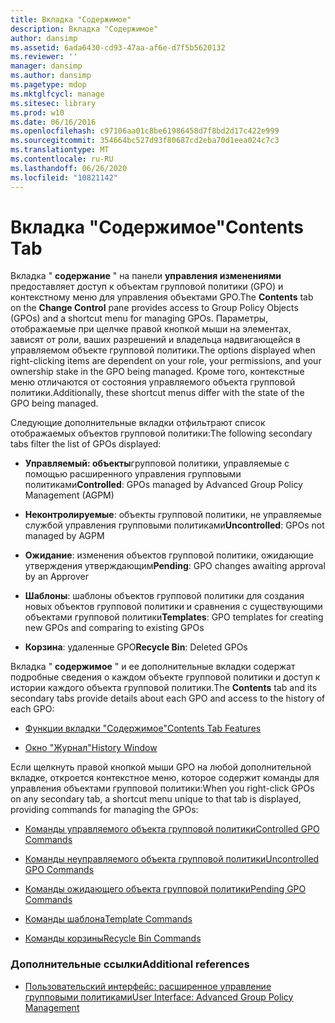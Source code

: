 ```yaml
---
title: Вкладка "Содержимое"
description: Вкладка "Содержимое"
author: dansimp
ms.assetid: 6ada6430-cd93-47aa-af6e-d7f5b5620132
ms.reviewer: ''
manager: dansimp
ms.author: dansimp
ms.pagetype: mdop
ms.mktglfcycl: manage
ms.sitesec: library
ms.prod: w10
ms.date: 06/16/2016
ms.openlocfilehash: c97106aa01c8be61986458d7f8bd2d17c422e999
ms.sourcegitcommit: 354664bc527d93f80687cd2eba70d1eea024c7c3
ms.translationtype: MT
ms.contentlocale: ru-RU
ms.lasthandoff: 06/26/2020
ms.locfileid: "10821142"
---
```

# <span data-ttu-id="993cc-103">Вкладка "Содержимое"</span><span class="sxs-lookup"><span data-stu-id="993cc-103">Contents Tab</span></span>


<span data-ttu-id="993cc-104">Вкладка " **содержание** " на панели **управления изменениями** предоставляет доступ к объектам групповой политики (GPO) и контекстному меню для управления объектами GPO.</span><span class="sxs-lookup"><span data-stu-id="993cc-104">The **Contents** tab on the **Change Control** pane provides access to Group Policy Objects (GPOs) and a shortcut menu for managing GPOs.</span></span> <span data-ttu-id="993cc-105">Параметры, отображаемые при щелчке правой кнопкой мыши на элементах, зависят от роли, ваших разрешений и владельца надвигающейся в управляемом объекте групповой политики.</span><span class="sxs-lookup"><span data-stu-id="993cc-105">The options displayed when right-clicking items are dependent on your role, your permissions, and your ownership stake in the GPO being managed.</span></span> <span data-ttu-id="993cc-106">Кроме того, контекстные меню отличаются от состояния управляемого объекта групповой политики.</span><span class="sxs-lookup"><span data-stu-id="993cc-106">Additionally, these shortcut menus differ with the state of the GPO being managed.</span></span>

<span data-ttu-id="993cc-107">Следующие дополнительные вкладки отфильтрают список отображаемых объектов групповой политики:</span><span class="sxs-lookup"><span data-stu-id="993cc-107">The following secondary tabs filter the list of GPOs displayed:</span></span>

-   <span data-ttu-id="993cc-108">**Управляемый: объекты**групповой политики, управляемые с помощью расширенного управления групповыми политиками</span><span class="sxs-lookup"><span data-stu-id="993cc-108">**Controlled**: GPOs managed by Advanced Group Policy Management (AGPM)</span></span>

-   <span data-ttu-id="993cc-109">**Неконтролируемые**: объекты групповой политики, не управляемые службой управления групповыми политиками</span><span class="sxs-lookup"><span data-stu-id="993cc-109">**Uncontrolled**: GPOs not managed by AGPM</span></span>

-   <span data-ttu-id="993cc-110">**Ожидание**: изменения объектов групповой политики, ожидающие утверждения утверждающим</span><span class="sxs-lookup"><span data-stu-id="993cc-110">**Pending**: GPO changes awaiting approval by an Approver</span></span>

-   <span data-ttu-id="993cc-111">**Шаблоны**: шаблоны объектов групповой политики для создания новых объектов групповой политики и сравнения с существующими объектами групповой политики</span><span class="sxs-lookup"><span data-stu-id="993cc-111">**Templates**: GPO templates for creating new GPOs and comparing to existing GPOs</span></span>

-   <span data-ttu-id="993cc-112">**Корзина**: удаленные GPO</span><span class="sxs-lookup"><span data-stu-id="993cc-112">**Recycle Bin**: Deleted GPOs</span></span>

<span data-ttu-id="993cc-113">Вкладка " **содержимое** " и ее дополнительные вкладки содержат подробные сведения о каждом объекте групповой политики и доступ к истории каждого объекта групповой политики.</span><span class="sxs-lookup"><span data-stu-id="993cc-113">The **Contents** tab and its secondary tabs provide details about each GPO and access to the history of each GPO:</span></span>

-   [<span data-ttu-id="993cc-114">Функции вкладки "Содержимое"</span><span class="sxs-lookup"><span data-stu-id="993cc-114">Contents Tab Features</span></span>](contents-tab-features-agpm30ops.md)

-   [<span data-ttu-id="993cc-115">Окно "Журнал"</span><span class="sxs-lookup"><span data-stu-id="993cc-115">History Window</span></span>](history-window-agpm30ops.md)

<span data-ttu-id="993cc-116">Если щелкнуть правой кнопкой мыши GPO на любой дополнительной вкладке, откроется контекстное меню, которое содержит команды для управления объектами групповой политики:</span><span class="sxs-lookup"><span data-stu-id="993cc-116">When you right-click GPOs on any secondary tab, a shortcut menu unique to that tab is displayed, providing commands for managing the GPOs:</span></span>

-   [<span data-ttu-id="993cc-117">Команды управляемого объекта групповой политики</span><span class="sxs-lookup"><span data-stu-id="993cc-117">Controlled GPO Commands</span></span>](controlled-gpo-commands-agpm30ops.md)

-   [<span data-ttu-id="993cc-118">Команды неуправляемого объекта групповой политики</span><span class="sxs-lookup"><span data-stu-id="993cc-118">Uncontrolled GPO Commands</span></span>](uncontrolled-gpo-commands-agpm30ops.md)

-   [<span data-ttu-id="993cc-119">Команды ожидающего объекта групповой политики</span><span class="sxs-lookup"><span data-stu-id="993cc-119">Pending GPO Commands</span></span>](pending-gpo-commands-agpm30ops.md)

-   [<span data-ttu-id="993cc-120">Команды шаблона</span><span class="sxs-lookup"><span data-stu-id="993cc-120">Template Commands</span></span>](template-commands-agpm30ops.md)

-   [<span data-ttu-id="993cc-121">Команды корзины</span><span class="sxs-lookup"><span data-stu-id="993cc-121">Recycle Bin Commands</span></span>](recycle-bin-commands-agpm30ops.md)

### <span data-ttu-id="993cc-122">Дополнительные ссылки</span><span class="sxs-lookup"><span data-stu-id="993cc-122">Additional references</span></span>

-   [<span data-ttu-id="993cc-123">Пользовательский интерфейс: расширенное управление групповыми политиками</span><span class="sxs-lookup"><span data-stu-id="993cc-123">User Interface: Advanced Group Policy Management</span></span>](user-interface-advanced-group-policy-management-agpm30ops.md)

 

 





